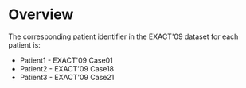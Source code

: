 # Overview

The corresponding patient identifier in the EXACT'09 dataset for each patient is:
* Patient1 - EXACT'09 Case01
* Patient2 - EXACT'09 Case18
* Patient3 - EXACT'09 Case21
